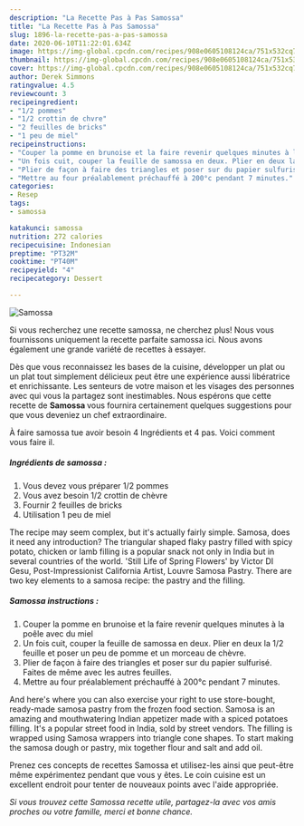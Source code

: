 ```yaml
---
description: "La Recette Pas à Pas Samossa"
title: "La Recette Pas à Pas Samossa"
slug: 1896-la-recette-pas-a-pas-samossa
date: 2020-06-10T11:22:01.634Z
image: https://img-global.cpcdn.com/recipes/908e0605108124ca/751x532cq70/samossa-photo-principale-de-la-recette.jpg
thumbnail: https://img-global.cpcdn.com/recipes/908e0605108124ca/751x532cq70/samossa-photo-principale-de-la-recette.jpg
cover: https://img-global.cpcdn.com/recipes/908e0605108124ca/751x532cq70/samossa-photo-principale-de-la-recette.jpg
author: Derek Simmons
ratingvalue: 4.5
reviewcount: 3
recipeingredient:
- "1/2 pommes"
- "1/2 crottin de chvre"
- "2 feuilles de bricks"
- "1 peu de miel"
recipeinstructions:
- "Couper la pomme en brunoise et la faire revenir quelques minutes à la poêle avec du miel"
- "Un fois cuit, couper la feuille de samossa en deux. Plier en deux la 1/2 feuille et poser un peu de pomme et un morceau de chèvre."
- "Plier de façon à faire des triangles et poser sur du papier sulfurisé. Faites de même avec les autres feuilles."
- "Mettre au four préalablement préchauffé à 200°c pendant 7 minutes."
categories:
- Resep
tags:
- samossa

katakunci: samossa 
nutrition: 272 calories
recipecuisine: Indonesian
preptime: "PT32M"
cooktime: "PT40M"
recipeyield: "4"
recipecategory: Dessert

---
```



![Samossa](https://img-global.cpcdn.com/recipes/908e0605108124ca/751x532cq70/samossa-photo-principale-de-la-recette.jpg)

Si vous recherchez une recette samossa, ne cherchez plus! Nous vous fournissons uniquement la recette parfaite samossa ici. Nous avons également une grande variété de recettes à essayer.

Dès que vous reconnaissez les bases de la cuisine, développer un plat ou un plat tout simplement délicieux peut être une expérience aussi libératrice et enrichissante. Les senteurs de votre maison et les visages des personnes avec qui vous la partagez sont inestimables. Nous espérons que cette recette de <strong> Samossa </strong> vous fournira certainement quelques suggestions pour que vous deveniez un chef extraordinaire.

<!--inarticleads1-->

À faire samossa tue avoir besoin 4 Ingrédients et 4 pas. Voici comment vous faire il.

##### Ingrédients de samossa :

1. Vous devez vous préparer 1/2 pommes
1. Vous avez besoin 1/2 crottin de chèvre
1. Fournir 2 feuilles de bricks
1. Utilisation 1 peu de miel


The recipe may seem complex, but it&#39;s actually fairly simple. Samosa, does it need any introduction? The triangular shaped flaky pastry filled with spicy potato, chicken or lamb filling is a popular snack not only in India but in several countries of the world. &#39;Still Life of Spring Flowers&#39; by Victor DI Gesu, Post-Impressionist California Artist, Louvre Samosa Pastry. There are two key elements to a samosa recipe: the pastry and the filling. 

<!--inarticleads2-->

##### Samossa instructions :

1. Couper la pomme en brunoise et la faire revenir quelques minutes à la poêle avec du miel
1. Un fois cuit, couper la feuille de samossa en deux. Plier en deux la 1/2 feuille et poser un peu de pomme et un morceau de chèvre.
1. Plier de façon à faire des triangles et poser sur du papier sulfurisé. Faites de même avec les autres feuilles.
1. Mettre au four préalablement préchauffé à 200°c pendant 7 minutes.


And here&#39;s where you can also exercise your right to use store-bought, ready-made samosa pastry from the frozen food section. Samosa is an amazing and mouthwatering Indian appetizer made with a spiced potatoes filling. It&#39;s a popular street food in India, sold by street vendors. The filling is wrapped using Samosa wrappers into triangle cone shapes. To start making the samosa dough or pastry, mix together flour and salt and add oil. 

<!--inarticleads1-->

<p>
Prenez ces concepts de recettes Samossa et utilisez-les ainsi que peut-être même expérimentez pendant que vous y êtes. Le coin cuisine est un excellent endroit pour tenter de nouveaux points avec l'aide appropriée.
</p>

<p>
<i>Si vous trouvez cette Samossa recette utile, partagez-la avec vos amis proches ou votre famille, merci et bonne chance.</i>
</p>
